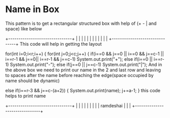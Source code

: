 
  # Name in Box
This pattern is to get a rectangular structured box with help of (+ - | and space) like below

   +-------------------------------+
   |                               |
   |                               |
   |                               |
   |                               |
   |                               | 
   |                               |
   +-------------------------------+
This code will help in getting the layout

   for(int i=0;i<r;i++)
 {
    for(int j=0;j<c;j++)
     {
      if(i==0 && j==0 || i==0 && j==c-1 || i==r-1 && j==0|| i==r-1 && j==c-1)
        System.out.print("+");
      else if(i==0 || i==r-1)
         System.out.print("-");
      else if(j==0 || j==c-1)
           System.out.print("|");
And in the above box we need to print our name in the 2 and last row and leaving to spaces after the name before reaching the edge(space occupied by name should be dynamic)

  else if(i==r-3 && j==c-(a+2))
        {
           System.out.print(name);
           j+=a-1;
         }
this code helps to print name

   +-------------------------------+
   |                               |
   |                               |
   |                               |
   |                               |
   |                    ramdeshai  | 
   |                               |
   +-------------------------------+
